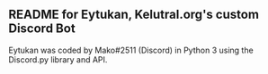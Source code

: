 ## README for Eytukan, Kelutral.org's custom Discord Bot

Eytukan was coded by Mako#2511 (Discord) in Python 3 using the Discord.py library and API.
